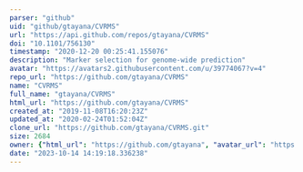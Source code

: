 ```yaml
---
parser: "github"
uid: "github/gtayana/CVRMS"
url: "https://api.github.com/repos/gtayana/CVRMS"
doi: "10.1101/756130"
timestamp: "2020-12-20 00:25:41.155076"
description: "Marker selection for genome-wide prediction"
avatar: "https://avatars2.githubusercontent.com/u/39774067?v=4"
repo_url: "https://github.com/gtayana/CVRMS"
name: "CVRMS"
full_name: "gtayana/CVRMS"
html_url: "https://github.com/gtayana/CVRMS"
created_at: "2019-11-08T16:20:23Z"
updated_at: "2020-02-24T01:52:04Z"
clone_url: "https://github.com/gtayana/CVRMS.git"
size: 2684
owner: {"html_url": "https://github.com/gtayana", "avatar_url": "https://avatars2.githubusercontent.com/u/39774067?v=4", "login": "gtayana", "type": "User"}
date: "2023-10-14 14:19:18.336238"
---
```

